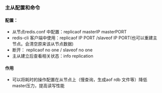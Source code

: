 ### 主从配置和命令

#### 配置：

- 从节点redis.conf 中配置：replicaof masterIP masterPORT
- redis-cli 客户端中使用：replicaof IP PORT /slaveof IP PORT(也可以重建主节点。会清空原来该从节点数据)
- 断开： replicaof no one / slaveof no one
- 主从建立后查看相关状态：info replication

#### 作用

- 可以将耗时的操作配置在从节点上（慢查询，生成aof rdb 文件等）降低master压力，提高读写性能

